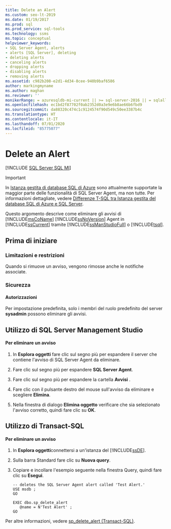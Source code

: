 ```yaml
---
title: Delete an Alert
ms.custom: seo-lt-2019
ms.date: 01/19/2017
ms.prod: sql
ms.prod_service: sql-tools
ms.technology: ssms
ms.topic: conceptual
helpviewer_keywords:
- SQL Server Agent, alerts
- alerts [SQL Server], deleting
- deleting alerts
- canceling alerts
- dropping alerts
- disabling alerts
- removing alerts
ms.assetid: c982b208-e2d1-4d34-8cee-940b9baf6586
author: markingmyname
ms.author: maghan
ms.reviewer: ''
monikerRange: = azuresqldb-mi-current || >= sql-server-2016 || = sqlallproducts-allversions
ms.openlocfilehash: ec1bd2f87702f0ab2352d0a3e9e6b8ae66b6fbd9
ms.sourcegitcommit: da88320c474c1c9124574f90d549c50ee3387b4c
ms.translationtype: HT
ms.contentlocale: it-IT
ms.lasthandoff: 07/01/2020
ms.locfileid: "85775077"
---
```

# <a name="delete-an-alert"></a>Delete an Alert
[!INCLUDE [SQL Server SQL MI](../../includes/applies-to-version/sql-asdbmi.md)]

> [!IMPORTANT]  
> In [Istanza gestita di database SQL di Azure](https://docs.microsoft.com/azure/sql-database/sql-database-managed-instance) sono attualmente supportate la maggior parte delle funzionalità di SQL Server Agent, ma non tutte. Per informazioni dettagliate, vedere [Differenze T-SQL tra Istanza gestita del database SQL di Azure e SQL Server](https://docs.microsoft.com/azure/sql-database/sql-database-managed-instance-transact-sql-information#sql-server-agent).

Questo argomento descrive come eliminare gli avvisi di [!INCLUDE[msCoName](../../includes/msconame_md.md)] [!INCLUDE[ssNoVersion](../../includes/ssnoversion-md.md)] Agent in [!INCLUDE[ssCurrent](../../includes/sscurrent-md.md)] tramite [!INCLUDE[ssManStudioFull](../../includes/ssmanstudiofull-md.md)] o [!INCLUDE[tsql](../../includes/tsql-md.md)].  
  
## <a name="before-you-begin"></a><a name="BeforeYouBegin"></a>Prima di iniziare  
  
### <a name="limitations-and-restrictions"></a><a name="Restrictions"></a>Limitazioni e restrizioni  
Quando si rimuove un avviso, vengono rimosse anche le notifiche associate.  
  
### <a name="security"></a><a name="Security"></a>Sicurezza  
  
#### <a name="permissions"></a><a name="Permissions"></a>Autorizzazioni  
Per impostazione predefinita, solo i membri del ruolo predefinito del server **sysadmin** possono eliminare gli avvisi.  
  
## <a name="using-sql-server-management-studio"></a><a name="SSMSProcedure"></a>Utilizzo di SQL Server Management Studio  
  
#### <a name="to-delete-an-alert"></a>Per eliminare un avviso  
  
1.  In **Esplora oggetti** fare clic sul segno più per espandere il server che contiene l'avviso di SQL Server Agent da eliminare.  
  
2.  Fare clic sul segno più per espandere **SQL Server Agent**.  
  
3.  Fare clic sul segno più per espandere la cartella **Avvisi** .  
  
4.  Fare clic con il pulsante destro del mouse sull'avviso da eliminare e scegliere **Elimina**.  
  
5.  Nella finestra di dialogo **Elimina oggetto** verificare che sia selezionato l'avviso corretto, quindi fare clic su **OK**.  
  
## <a name="using-transact-sql"></a><a name="TsqlProcedure"></a>Utilizzo di Transact-SQL  
  
#### <a name="to-delete-an-alert"></a>Per eliminare un avviso  
  
1.  In **Esplora oggetti**connettersi a un'istanza del [!INCLUDE[ssDE](../../includes/ssde_md.md)].  
  
2.  Sulla barra Standard fare clic su **Nuova query**.  
  
3.  Copiare e incollare l'esempio seguente nella finestra Query, quindi fare clic su **Esegui**.  
  
    ```  
    -- deletes the SQL Server Agent alert called 'Test Alert.'  
    USE msdb ;  
    GO  
  
    EXEC dbo.sp_delete_alert  
       @name = N'Test Alert' ;  
    GO  
    ```  
  
Per altre informazioni, vedere [sp_delete_alert (Transact-SQL)](https://msdn.microsoft.com/a831315e-793d-41c4-8333-b324bb2bc614).  
  

